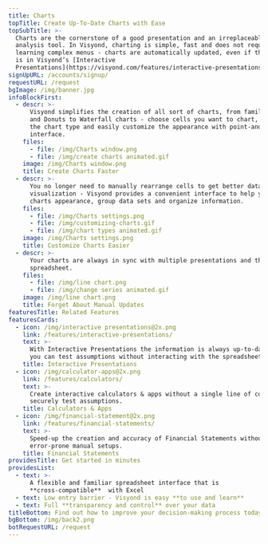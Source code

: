 ```yaml
---
title: Charts
topTitle: Create Up-To-Date Charts with Ease
topSubTitle: >-
  Charts are the cornerstone of a good presentation and an irreplaceable
  analysis tool. In Visyond, charting is simple, fast and does not require
  learning complex menus - charts are automatically updated, even if the chart
  is in Visyond’s [Interactive
  Presentations](https://visyond.com/features/interactive-presentations/).
signUpURL: /accounts/signup/
requestURL: /request
bgImage: /img/banner.jpg
infoBlockFirst:
  - descr: >-
      Visyond simplifies the creation of all sort of charts, from familiar Bars
      and Donuts to Waterfall charts - choose cells you want to chart, select
      the chart type and easily customize the appearance with point-and-click
      interface.
    files:
      - file: /img/Charts window.png
      - file: /img/create charts animated.gif
    image: /img/Charts window.png
    title: Create Charts Faster
  - descr: >-
      You no longer need to manually rearrange cells to get better data
      visualization - Visyond provides a convenient interface to help you change
      charts appearance, group data sets and organize information.
    files:
      - file: /img/Charts settings.png
      - file: /img/customizing-charts.gif
      - file: /img/chart types animated.gif
    image: /img/Charts settings.png
    title: Customize Charts Easier
  - descr: >-
      Your charts are always in sync with multiple presentations and the
      spreadsheet.
    files:
      - file: /img/line chart.png
      - file: /img/change series animated.gif
    image: /img/line chart.png
    title: Forget About Manual Updates
featuresTitle: Related Features
featuresCards:
  - icon: /img/interactive presentations@2x.png
    link: /features/interactive-presentations/
    text: >-
      With Interactive Presentations the information is always up-to-date, and
      you can test assumptions without interacting with the spreadsheet.
    title: Interactive Presentations
  - icon: /img/calculator-apps@2x.png
    link: /features/calculators/
    text: >-
      Create interactive calculators & apps without a single line of code and
      securely test assumptions.
    title: Calculators & Apps
  - icon: /img/financial-statement@2x.png
    link: /features/financial-statements/
    text: >-
      Speed-up the creation and accuracy of Financial Statements without long
      error-prone manual setups.
    title: Financial Statements
providesTitle: Get started in minutes
providesList:
  - text: >-
      A flexible and familiar spreadsheet interface that is
      **cross-compatible**  with Excel
  - text: Low entry barrier - Visyond is easy **to use and learn**
  - text: Full **transparency and control** over your data
titleBottom: Find out how to improve your decision-making process today
bgBottom: /img/back2.png
botRequestURL: /request
---
```


